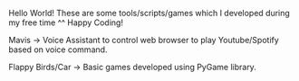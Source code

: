 Hello World! These are some tools/scripts/games which I developed during my free time ^^ Happy Coding!

Mavis -> Voice Assistant to control web browser to play Youtube/Spotify based on voice command.

Flappy Birds/Car -> Basic games developed using PyGame library.
